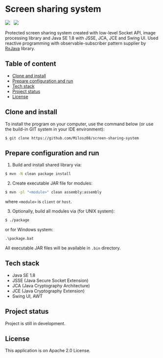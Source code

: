 # Screen sharing system

[![](https://img.shields.io/badge/Made%20with-Java%20SE%201.8-brown.svg)](https://www.java.com/en/)&nbsp;&nbsp;
[![](https://img.shields.io/badge/Build%20with-Maven%203.9.4-1abc9c.svg)](https://maven.apache.org//)&nbsp;&nbsp;

Protected screen sharing system created with low-level Socket API, image processing library and Java SE 1.8
with JSSE, JCA, JCE and Swing UI. Used reactive programming with observable-subscriber pattern supplier
by [RxJava](https://github.com/ReactiveX/RxJava) library.

## Table of content

* [Clone and install](#clone-and-install)
* [Prepare configuration and run](#prepare-configuration-and-run)
* [Tech stack](#tech-stack)
* [Project status](#project-status)
* [License](#license)

<a name="clone-and-install"></a>

## Clone and install

To install the program on your computer, use the command below (or use the build-in GIT system in your IDE environment):

```
$ git clone https://github.com/Milosz08/screen-sharing-system
```

<a name="prepare-configuration-and-run"></a>

## Prepare configuration and run

1. Build and install shared library via:

```bash
$ mvn -N clean package install
```

2. Create executable JAR file for modules:

```bash
$ mvn -pl "<module>" clean assembly:assembly
```

where `<module>` is `client` or `host`.

3. Optionally, build all modules via (for UNIX system):

```bash
$ ./package
```

or for Windows system:

```cmd
.\package.bat
```

All executable JAR files will be available in `.bin` directory.

<a name="tech-stack"></a>

## Tech stack

* Java SE 1.8
* JSSE (Java Secure Socket Extension)
* JCA (Java Cryptography Architecture)
* JCE (Java Cryptography Extension)
* Swing UI, AWT

<a name="project-status"></a>

## Project status

Project is still in development.

<a name="license"></a>

## License

This application is on Apache 2.0 License.

